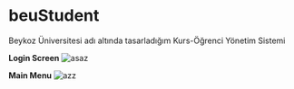 # beuStudent
Beykoz Üniversitesi adı altında tasarladığım Kurs-Öğrenci Yönetim Sistemi

<b>Login Screen</b>
![asaz](https://user-images.githubusercontent.com/55831316/117567876-d3e5d480-b0c6-11eb-9ac1-d2d19c8c9f99.png)

<b>Main Menu</b>
![azz](https://user-images.githubusercontent.com/55831316/117567498-3dfd7a00-b0c5-11eb-9810-de0843fe71fc.png)
